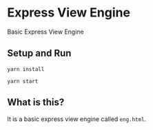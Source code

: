 # Express View Engine

Basic Express View Engine

## Setup and Run

```shell
yarn install

yarn start
```

## What is this?

It is a basic express view engine called `eng.html`.
